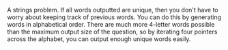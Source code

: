 A strings problem. If all words outputted are unique, then you don't have to worry about keeping track of previous words. You can do this by generating words in alphabetical order. There are much more 4-letter words possible than the maximum output size of the question, so by iterating four pointers across the alphabet, you can output enough unique words easily.
